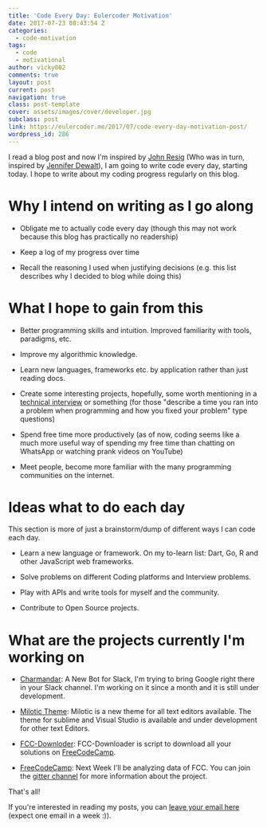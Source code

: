```yaml
---
title: 'Code Every Day: Eulercoder Motivation'
date: 2017-07-23 08:43:54 Z
categories:
  - code-motivation
tags:
  - code
  - motivational
author: vicky002
comments: true
layout: post
current: post
navigation: true
class: post-template
cover: assets/images/cover/developer.jpg
subclass: post
link: https://eulercoder.me/2017/07/code-every-day-motivation-post/
wordpress_id: 286
---
```


I read a blog post and now I'm inspired by [John Resig](https://ejohn.org/blog/write-code-every-day/) (Who was in turn, inspired by [Jennifer Dewalt](https://jenniferdewalt.com/)), I am going to write code every day, starting today. I hope to write about my coding progress regularly on this blog.

# Why I intend on writing as I go along

- Obligate me to actually code every day (though this may not work because this blog has practically no readership)

* Keep a log of my progress over time

- Recall the reasoning I used when justifying decisions (e.g. this list describes why I decided to blog while doing this)

<!-- more -->

# What I hope to gain from this

- Better programming skills and intuition. Improved familiarity with tools, paradigms, etc.

* Improve my algorithmic knowledge.

- Learn new languages, frameworks etc. by application rather than just reading docs.

* Create some interesting projects, hopefully, some worth mentioning in a [technical interview](https://eulercoder.me/2017/07/slack-internship-sf-silicon-valley/) or something (for those "describe a time you ran into a problem when programming and how you fixed your problem" type questions)

- Spend free time more productively (as of now, coding seems like a much more useful way of spending my free time than chatting on WhatsApp or watching prank videos on YouTube)

* Meet people, become more familiar with the many programming communities on the internet.

# Ideas what to do each day

This section is more of just a brainstorm/dump of different ways I can code each day.

- Learn a new language or framework. On my to-learn list: Dart, Go, R and other JavaScript web frameworks.

* Solve problems on different Coding platforms and Interview problems.

- Play with APIs and write tools for myself and the community.

* Contribute to Open Source projects.

# What are the projects currently I'm working on

- [Charmandar](https://github.com/vicky002/Charmander): A New Bot for Slack, I'm trying to bring Google right there in your Slack channel. I'm working on it since a month and it is still under development.

* [Milotic Theme](https://github.com/vicky002/Milotic): Milotic is a new theme for all text editors available. The theme for sublime and Visual Studio is available and under development for other text Editors.

- [FCC-Downloder](https://github.com/vicky002/FCC-DL): FCC-Downloader is script to download all your solutions on [FreeCodeCamp](https://freecodecamp.com).

* [FreeCodeCamp](https://freecodecamp.com): Next Week I'll be analyzing data of FCC. You can join the [gitter channel]() for more information about the project.

That's all!

If you're interested in reading my posts, you can [leave your email here](https://eepurl.com/bIgxHz) (expect one email in a week :)).
